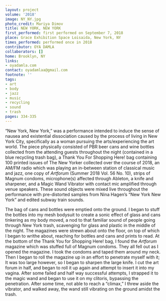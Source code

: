 ```yaml
---
layout: project
volume: '2018'
image: NY_NY.jpg
photo_credit: Mariya Dimov
title: NEW YORK, NEW YORK
first_performed: first performed on September 7, 2018
place: Grace Exhibition Space Loisaida, New York, NY
times_performed: performed once in 2018
contributor: OYA DAMLA
collaborators: []
home: Brooklyn, NY
links:
- oyadamla.com
contact: oyadamlaa@gmail.com
footnote: ''
tags:
- art
- body
- jazz
- music
- recycling
- sound
- trash
pages: 334-335
---
```


“New York, New York,” was a performance intended to induce the sense of nausea and existential dissociation caused by the process of living in New York City, specifically as a woman pursuing the arts/experiencing the art world. The piece physically consisted of PBR beer cans and wine bottles collected from the attending guests throughout the night (contained in a blue recycling trash bag), a Thank You For Shopping Here! bag containing 100 printed issues of The New Yorker collected over the course of 2018, an AM/FM radio which was playing an in-between station of classical music and jazz, one copy of _Artforum_ (Summer 2018 Vol. 56 No. 10), strips of Magnum condoms, microphone(s) affected through Ableton, a knife and sharpener, and a Magic Wand Vibrator with contact mic amplified through venue speakers. These sound objects were mixed live throughout the performance with pre-distorted samples from Nina Hagen’s “New York New York” and edited subway train sounds.

The bag of cans and bottles were emptied onto the ground. I began to stuff the bottles into my mesh bodysuit to create a sonic effect of glass and cans tinkering as my body moved, a nod to that familiar sound of people going through New York trash, scavenging for glass and plastic in the middle of the night. The magazines were strewn about onto the floor, on top of which I began to writhe about, reaching for bottles and cans and prints to read. At the bottom of the Thank You for Shopping Here! bag, I found the _Artforum_ magazine which was stuffed full of Magnum condoms. They all fell out as I opened the magazine. I took the condoms and taped them around my neck. Then I began to roll the magazine up in an effort to penetrate myself with it; It was too large however, so I began to sharpen the large knife. I cut the art forum in half, and began to roll it up again and attempt to insert it into my vagina. After some failed and half way successful attempts, I strapped it to the magic wand and began to use it on my clitoris, bypassing the penetration. After some time, not able to reach a “climax,” I threw aside the vibrator, and walked away, the wand still vibrating on the ground amidst the trash.
